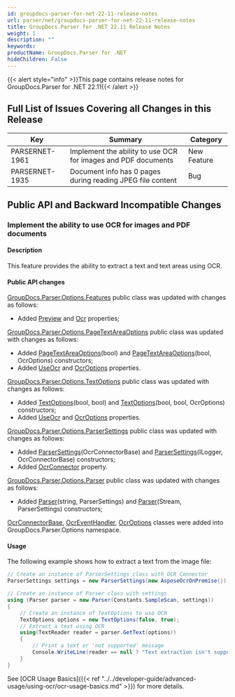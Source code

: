 ```yaml
---
id: groupdocs-parser-for-net-22-11-release-notes
url: parser/net/groupdocs-parser-for-net-22-11-release-notes
title: GroupDocs.Parser for .NET 22.11 Release Notes
weight: 1
description: ""
keywords: 
productName: GroupDocs.Parser for .NET
hideChildren: False
---
```

{{< alert style="info" >}}This page contains release notes for GroupDocs.Parser for .NET 22.11{{< /alert >}}

## Full List of Issues Covering all Changes in this Release

| Key | Summary | Category |
| --- | --- | --- |
| PARSERNET-1961 | Implement the ability to use OCR for images and PDF documents | New Feature |
| PARSERNET-1935 | Document info has 0 pages during reading JPEG file content | Bug |

## Public API and Backward Incompatible Changes

### Implement the ability to use OCR for images and PDF documents

#### Description

This feature provides the ability to extract a text and text areas using OCR.

#### Public API changes

[GroupDocs.Parser.Options.Features](https://reference.groupdocs.com/parser/net/groupdocs.parser.options/features) public class was updated with changes as follows:

* Added [Preview](https://reference.groupdocs.com/parser/net/groupdocs.parser.options/features/preview) and [Ocr](https://reference.groupdocs.com/parser/net/groupdocs.parser.options/features/ocr) properties;

[GroupDocs.Parser.Options.PageTextAreaOptions](https://reference.groupdocs.com/parser/net/groupdocs.parser.options/pagetextareaoptions) public class was updated with changes as follows:

* Added [PageTextAreaOptions](https://reference.groupdocs.com/parser/net/groupdocs.parser.options/pagetextareaoptions/pagetextareaoptions#constructor)(bool) and [PageTextAreaOptions](https://reference.groupdocs.com/parser/net/groupdocs.parser.options/pagetextareaoptions/pagetextareaoptions#constructor_1)(bool, OcrOptions) constructors;
* Added [UseOcr](https://reference.groupdocs.com/parser/net/groupdocs.parser.options/pagetextareaoptions/useocr) and [OcrOptions](https://reference.groupdocs.com/parser/net/groupdocs.parser.options/pagetextareaoptions/ocroptions) properties.

[GroupDocs.Parser.Options.TextOptions](https://reference.groupdocs.com/parser/net/groupdocs.parser.options/textoptions) public class was updated with changes as follows:

* Added [TextOptions](https://reference.groupdocs.com/parser/net/groupdocs.parser.options/textoptions/textoptions#constructor_1)(bool, bool) and [TextOptions](https://reference.groupdocs.com/parser/net/groupdocs.parser.options/textoptions/textoptions#constructor_2)(bool, bool, OcrOptions) constructors;
* Added [UseOcr](https://reference.groupdocs.com/parser/net/groupdocs.parser.options/textoptions/useocr) and [OcrOptions](https://reference.groupdocs.com/parser/net/groupdocs.parser.options/textoptions/ocroptions) properties.

[GroupDocs.Parser.Options.ParserSettings](https://reference.groupdocs.com/parser/net/groupdocs.parser.options/parsersettings) public class was updated with changes as follows:

* Added [ParserSettings](https://reference.groupdocs.com/parser/net/groupdocs.parser.options/parsersettings/parsersettings#constructor_2)(OcrConnectorBase) and [ParserSettings](https://reference.groupdocs.com/parser/net/groupdocs.parser.options/parsersettings/parsersettings#constructor_1)(ILogger, OcrConnectorBase) constructors;
* Added [OcrConnector](https://reference.groupdocs.com/parser/net/groupdocs.parser.options/parsersettings/ocrconnector) property.

[GroupDocs.Parser.Options.Parser](https://reference.groupdocs.com/parser/net/groupdocs.parser.options/parser) public class was updated with changes as follows:

* Added [Parser](https://reference.groupdocs.com/parser/net/groupdocs.parser/parser/parser#constructor_11)(string, ParserSettings) and [Parser](https://reference.groupdocs.com/parser/net/groupdocs.parser/parser/parser#constructor_7)(Stream, ParserSettings) constructors;

[OcrConnectorBase](https://reference.groupdocs.com/parser/net/groupdocs.parser.options/ocrconnectorbase), [OcrEventHandler](https://reference.groupdocs.com/parser/net/groupdocs.parser.options/ocreventhandler), [OcrOptions](https://reference.groupdocs.com/parser/net/groupdocs.parser.options/ocroptions) classes were added into GroupDocs.Parser.Options namespace.

#### Usage

The following example shows how to extract a text from the image file:

```C#
// Create an instance of ParserSettings class with OCR Connector
ParserSettings settings = new ParserSettings(new AsposeOcrOnPremise());

// Create an instance of Parser class with settings
using (Parser parser = new Parser(Constants.SampleScan, settings))
{
    // Create an instance of TextOptions to use OCR
    TextOptions options = new TextOptions(false, true);
    // Extract a text using OCR
    using(TextReader reader = parser.GetText(options))
    {
        // Print a text or 'not supported' message
        Console.WriteLine(reader == null ? "Text extraction isn't supported" : reader.ReadToEnd());
    }
}
```

See [OCR Usage Basics]({{< ref "../../developer-guide/advanced-usage/using-ocr/ocr-usage-basics.md" >}}) for more details.